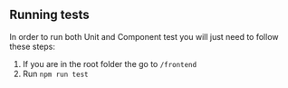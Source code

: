 ## Running tests

In order to run both Unit and Component test you will just need to follow these steps:

1. If you are in the root folder the go to `/frontend`
2. Run `npm run test`
